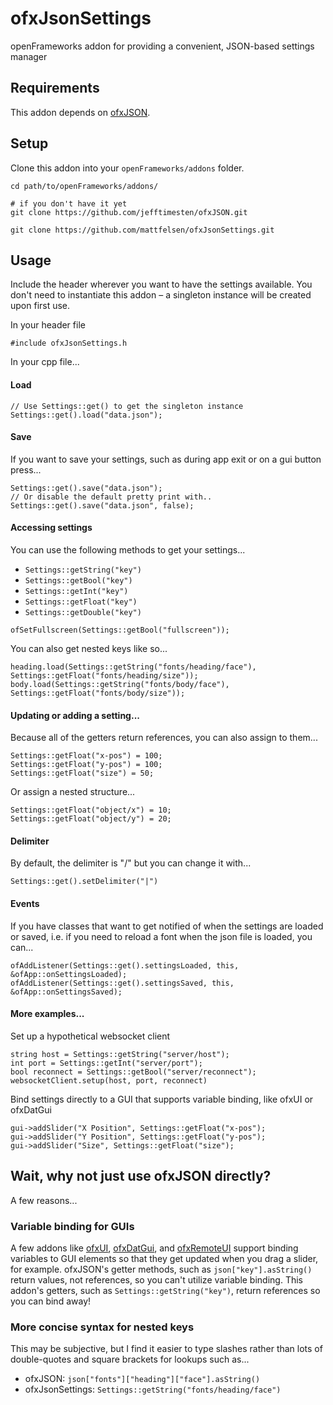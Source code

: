 # ofxJsonSettings

openFrameworks addon for providing a convenient, JSON-based settings manager

## Requirements

This addon depends on [ofxJSON](https://github.com/jefftimesten/ofxJSON).

## Setup

Clone this addon into your `openFrameworks/addons` folder.

```
cd path/to/openFrameworks/addons/

# if you don't have it yet
git clone https://github.com/jefftimesten/ofxJSON.git

git clone https://github.com/mattfelsen/ofxJsonSettings.git
```

## Usage

Include the header wherever you want to have the settings available. You don't need to instantiate this addon – a singleton instance will be created upon first use.

In your header file

`#include ofxJsonSettings.h`

In your cpp file...

#### Load

```
// Use Settings::get() to get the singleton instance
Settings::get().load("data.json");
```

#### Save

If you want to save your settings, such as during app exit or on a gui button press...

```
Settings::get().save("data.json");
// Or disable the default pretty print with..
Settings::get().save("data.json", false);
```

#### Accessing settings

You can use the following methods to get your settings...

- `Settings::getString("key")`
- `Settings::getBool("key")`
- `Settings::getInt("key")`
- `Settings::getFloat("key")`
- `Settings::getDouble("key")`

```
ofSetFullscreen(Settings::getBool("fullscreen"));
```

You can also get nested keys like so...

```
heading.load(Settings::getString("fonts/heading/face"), Settings::getFloat("fonts/heading/size"));
body.load(Settings::getString("fonts/body/face"), Settings::getFloat("fonts/body/size"));
```

#### Updating or adding a setting...

Because all of the getters return references, you can also assign to them...

```
Settings::getFloat("x-pos") = 100;
Settings::getFloat("y-pos") = 100;
Settings::getFloat("size") = 50;
```

Or assign a nested structure...

```
Settings::getFloat("object/x") = 10;
Settings::getFloat("object/y") = 20;
```

#### Delimiter

By default, the delimiter is "/" but you can change it with...

```
Settings::get().setDelimiter("|")
```

#### Events

If you have classes that want to get notified of when the settings are loaded or saved, i.e. if you need to reload a font when the json file is loaded, you can...

```
ofAddListener(Settings::get().settingsLoaded, this, &ofApp::onSettingsLoaded);
ofAddListener(Settings::get().settingsSaved, this, &ofApp::onSettingsSaved);
```

#### More examples...

Set up a hypothetical websocket client

```
string host = Settings::getString("server/host");
int port = Settings::getInt("server/port");
bool reconnect = Settings::getBool("server/reconnect");
websocketClient.setup(host, port, reconnect)
```

Bind settings directly to a GUI that supports variable binding, like ofxUI or ofxDatGui

```
gui->addSlider("X Position", Settings::getFloat("x-pos");
gui->addSlider("Y Position", Settings::getFloat("y-pos");
gui->addSlider("Size", Settings::getFloat("size");
```

## Wait, why not just use ofxJSON directly?

A few reasons...

### Variable binding for GUIs

A few addons like [ofxUI](https://github.com/rezaali/ofxUI), [ofxDatGui](https://github.com/braitsch/ofxDatGui), and [ofxRemoteUI](https://github.com/armadillu/ofxRemoteUI) support binding variables to GUI elements so that they get updated when you drag a slider, for example. ofxJSON's getter methods, such as `json["key"].asString()` return values, not references, so you can't utilize variable binding. This addon's getters, such as `Settings::getString("key")`, return references so you can bind away!

### More concise syntax for nested keys

This may be subjective, but I find it easier to type slashes rather than lots of double-quotes and square brackets for lookups such as...

- ofxJSON: `json["fonts"]["heading"]["face"].asString()`
- ofxJsonSettings: `Settings::getString("fonts/heading/face")`
